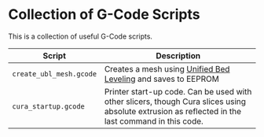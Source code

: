 # Collection of G-Code Scripts

This is a collection of useful G-Code scripts.

| Script                  | Description                                                                                                                                        |
| ---                     | ----                                                                                                                                               |
| `create_ubl_mesh.gcode` | Creates a mesh using [Unified Bed Leveling](https://marlinfw.org/docs/gcode/G029-ubl.html) and saves to EEPROM                                     |
| `cura_startup.gcode`    | Printer start-up code. Can be used with other slicers, though Cura slices using absolute extrusion as reflected in the last command in this code. |
